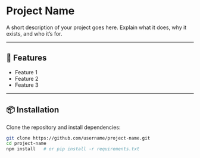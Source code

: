 # Project Name

A short description of your project goes here. Explain what it does, why it exists, and who it’s for.

---

## 🚀 Features
- Feature 1
- Feature 2
- Feature 3

---

## 📦 Installation

Clone the repository and install dependencies:

```bash
git clone https://github.com/username/project-name.git
cd project-name
npm install   # or pip install -r requirements.txt
